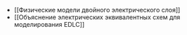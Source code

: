 - [[Физические модели двойного электрического слоя]]
- [[Объяснение электрических эквивалентных схем для моделирования EDLC]]
